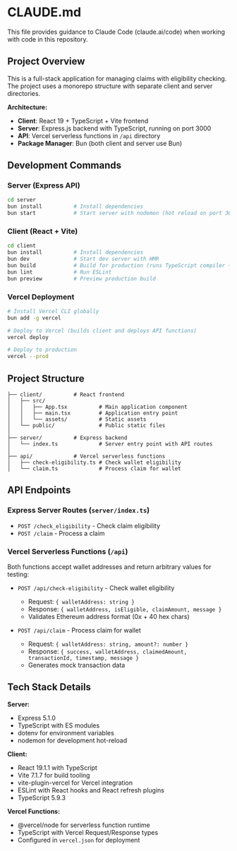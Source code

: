 # CLAUDE.md

This file provides guidance to Claude Code (claude.ai/code) when working with code in this repository.

## Project Overview

This is a full-stack application for managing claims with eligibility checking. The project uses a monorepo structure with separate client and server directories.

**Architecture:**
- **Client**: React 19 + TypeScript + Vite frontend
- **Server**: Express.js backend with TypeScript, running on port 3000
- **API**: Vercel serverless functions in `/api` directory
- **Package Manager**: Bun (both client and server use Bun)

## Development Commands

### Server (Express API)
```bash
cd server
bun install          # Install dependencies
bun start            # Start server with nodemon (hot reload on port 3000)
```

### Client (React + Vite)
```bash
cd client
bun install          # Install dependencies
bun dev              # Start dev server with HMR
bun build            # Build for production (runs TypeScript compiler + Vite build)
bun lint             # Run ESLint
bun preview          # Preview production build
```

### Vercel Deployment
```bash
# Install Vercel CLI globally
bun add -g vercel

# Deploy to Vercel (builds client and deploys API functions)
vercel deploy

# Deploy to production
vercel --prod
```

## Project Structure

```
├── client/          # React frontend
│   ├── src/
│   │   ├── App.tsx          # Main application component
│   │   ├── main.tsx         # Application entry point
│   │   └── assets/          # Static assets
│   └── public/              # Public static files
│
├── server/          # Express backend
│   └── index.ts             # Server entry point with API routes
│
├── api/             # Vercel serverless functions
│   ├── check-eligibility.ts # Check wallet eligibility
│   └── claim.ts             # Process claim for wallet
```

## API Endpoints

### Express Server Routes (`server/index.ts`)
- `POST /check_eligibility` - Check claim eligibility
- `POST /claim` - Process a claim

### Vercel Serverless Functions (`/api`)
Both functions accept wallet addresses and return arbitrary values for testing:

- `POST /api/check-eligibility` - Check wallet eligibility
  - Request: `{ walletAddress: string }`
  - Response: `{ walletAddress, isEligible, claimAmount, message }`
  - Validates Ethereum address format (0x + 40 hex chars)

- `POST /api/claim` - Process claim for wallet
  - Request: `{ walletAddress: string, amount?: number }`
  - Response: `{ success, walletAddress, claimedAmount, transactionId, timestamp, message }`
  - Generates mock transaction data

## Tech Stack Details

**Server:**
- Express 5.1.0
- TypeScript with ES modules
- dotenv for environment variables
- nodemon for development hot-reload

**Client:**
- React 19.1.1 with TypeScript
- Vite 7.1.7 for build tooling
- vite-plugin-vercel for Vercel integration
- ESLint with React hooks and React refresh plugins
- TypeScript 5.9.3

**Vercel Functions:**
- @vercel/node for serverless function runtime
- TypeScript with Vercel Request/Response types
- Configured in `vercel.json` for deployment
